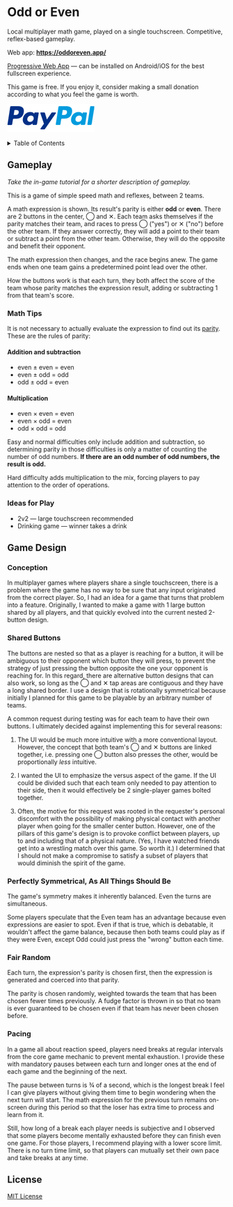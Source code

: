 # Odd or Even

Local multiplayer math game, played on a single touchscreen. Competitive, reflex-based gameplay.

Web app: __https://oddoreven.app/__

[Progressive Web App](https://developers.google.com/web/progressive-web-apps) &mdash; can be installed on Android/iOS for the best fullscreen experience.

This game is free. If you enjoy it, consider making a small donation according to what you feel the game is worth.

[![PayPal](images/paypal.svg)](https://paypal.me/joshuaptfan)

<details>
<summary>Table of Contents</summary>

* [Gameplay](#gameplay)
  * [Math Tips](#math-tips)
  * [Ideas for Play](#ideas-for-play)
* [Game Design](#game-design)
  * [Conception](#conception)
  * [Shared Buttons](#shared-buttons)
  * [Perfectly Symmetrical, As All Things Should Be](#perfectly-symmetrical-as-all-things-should-be)
  * [Fair Random](#fair-random)
  * [Pacing](#pacing)
</details>

## Gameplay

_Take the in-game tutorial for a shorter description of gameplay._

This is a game of simple speed math and reflexes, between 2 teams.

A math expression is shown. Its result's parity is either __odd__ or __even__. There are 2 buttons in the center, &#9711; and &#10005;. Each team asks themselves if the parity matches their team, and races to press &#9711; ("yes") or &#10005; ("no") before the other team. If they answer correctly, they will add a point to their team or subtract a point from the other team. Otherwise, they will do the opposite and benefit their opponent.

The math expression then changes, and the race begins anew. The game ends when one team gains a predetermined point lead over the other.

How the buttons work is that each turn, they both affect the score of the team whose parity matches the expression result, adding or subtracting 1 from that team's score.

### Math Tips

It is not necessary to actually evaluate the expression to find out its [parity](https://en.wikipedia.org/wiki/Parity_\(mathematics\)). These are the rules of parity:

#### Addition and subtraction

* even &pm; even = even
* even &pm; odd = odd
* odd &pm; odd = even

#### Multiplication

* even &times; even = even
* even &times; odd = even
* odd &times; odd = odd

Easy and normal difficulties only include addition and subtraction, so determining parity in those difficulties is only a matter of counting the number of odd numbers. __If there are an odd number of odd numbers, the result is odd.__

Hard difficulty adds multiplication to the mix, forcing players to pay attention to the order of operations.

### Ideas for Play

* 2v2 &mdash; large touchscreen recommended
* Drinking game &mdash; winner takes a drink

## Game Design

### Conception

In multiplayer games where players share a single touchscreen, there is a problem where the game has no way to be sure that any input originated from the correct player. So, I had an idea for a game that turns that problem into a feature. Originally, I wanted to make a game with 1 large button shared by all players, and that quickly evolved into the current nested 2-button design.

### Shared Buttons

The buttons are nested so that as a player is reaching for a button, it will be ambiguous to their opponent which button they will press, to prevent the strategy of just pressing the button opposite the one your opponent is reaching for. In this regard, there are alternative button designs that can also work, so long as the &#9711; and &#10005; tap areas are contiguous and they have a long shared border. I use a design that is rotationally symmetrical because initially I planned for this game to be playable by an arbitrary number of teams.

A common request during testing was for each team to have their own buttons. I ultimately decided against implementing this for several reasons:

1. The UI would be much more intuitive with a more conventional layout. However, the concept that both team's &#9711; and &#10005; buttons are linked together, i.e. pressing one &#9711; button also presses the other, would be proportionally _less_ intuitive.

2. I wanted the UI to emphasize the versus aspect of the game. If the UI could be divided such that each team only needed to pay attention to their side, then it would effectively be 2 single-player games bolted together.

3. Often, the motive for this request was rooted in the requester's personal discomfort with the possibility of making physical contact with another player when going for the smaller center button. However, one of the pillars of this game's design is to provoke conflict between players, up to and including that of a physical nature. (Yes, I have watched friends get into a wrestling match over this game. So worth it.) I determined that I should not make a compromise to satisfy a subset of players that would diminish the spirit of the game.

### Perfectly Symmetrical, As All Things Should Be

The game's symmetry makes it inherently balanced. Even the turns are simultaneous.

Some players speculate that the Even team has an advantage because even expressions are easier to spot. Even if that is true, which is debatable, it wouldn't affect the game balance, because then both teams could play as if they were Even, except Odd could just press the "wrong" button each time.

### Fair Random

Each turn, the expression's parity is chosen first, then the expression is generated and coerced into that parity.

The parity is chosen randomly, weighted towards the team that has been chosen fewer times previously. A fudge factor is thrown in so that no team is ever guaranteed to be chosen even if that team has never been chosen before.

### Pacing

In a game all about reaction speed, players need breaks at regular intervals from the core game mechanic to prevent mental exhaustion. I provide these with mandatory pauses between each turn and longer ones at the end of each game and the beginning of the next.

The pause between turns is &frac34; of a second, which is the longest break I feel I can give players without giving them time to begin wondering when the next turn will start. The math expression for the previous turn remains on-screen during this period so that the loser has extra time to process and learn from it.

Still, how long of a break each player needs is subjective and I observed that some players become mentally exhausted before they can finish even one game. For those players, I recommend playing with a lower score limit. There is no turn time limit, so that players can mutually set their own pace and take breaks at any time.

## License

[MIT License](https://joshuaptfan.mit-license.org/)
